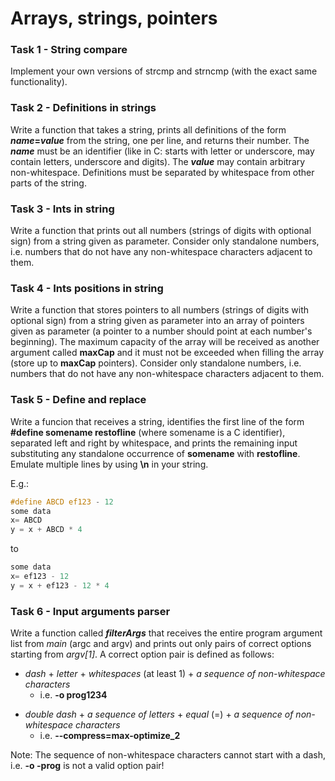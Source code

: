 # Arrays, strings, pointers

### Task 1 - String compare
Implement your own versions of strcmp and strncmp (with the exact same functionality).

### Task 2 - Definitions in strings
Write a function that takes a string, prints all definitions of the form ***name*=*value*** from the string, one per line, and returns their number. The ***name*** must be an identifier (like in C: starts with letter or underscore, may contain letters, underscore and digits). The ***value*** may contain arbitrary non-whitespace. Definitions must be separated by whitespace from other parts of the string.

### Task 3 - Ints in string
Write a function that prints out all numbers (strings of digits with optional sign) from a string given as parameter. Consider only standalone numbers, i.e. numbers that do not have any non-whitespace characters adjacent to them.

### Task 4 - Ints positions in string
Write a function that stores pointers to all numbers (strings of digits with optional sign) from a string given as parameter into an array of pointers given as parameter (a pointer to a number should point at each number's beginning). The maximum capacity of the array will be received as another argument called **maxCap** and it must not be exceeded when filling the array (store up to **maxCap** pointers). Consider only standalone numbers, i.e. numbers that do not have any non-whitespace characters adjacent to them.

### Task 5 - Define and replace
Write a funcion that receives a string, identifies the first line of the form **#define somename restofline** (where somename is a C identifier), separated left and right by whitespace, and prints the remaining input substituting any standalone occurrence of **somename** with **restofline**. Emulate multiple lines by using **\n** in your string.

E.g.: 
```C
#define ABCD ef123 - 12
some data
x= ABCD
y = x + ABCD * 4
```
to
```C
some data
x= ef123 - 12
y = x + ef123 - 12 * 4
```

### Task 6 - Input arguments parser

Write a function called ***filterArgs*** that receives the entire program argument list from *main* (argc and argv) and prints out only pairs of correct options starting from *argv[1]*. A correct option pair is defined as follows:
* *dash* + *letter* + *whitespaces* (at least 1) + *a sequence of non-whitespace characters*
  - i.e. **-o prog1234**
- *double dash* + *a sequence of letters* + *equal* (=) + *a sequence of non-whitespace characters*
   - i.e. **\-\-compress=max-optimize_2**

Note: The sequence of non-whitespace characters cannot start with a dash, i.e. **-o -prog** is not a valid option pair!

